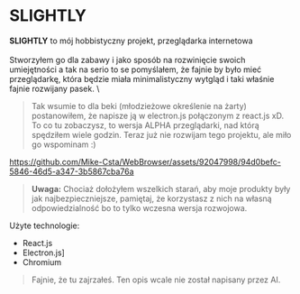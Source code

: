 # SLIGHTLY

 **SLIGHTLY** to mój hobbistyczny projekt, przeglądarka internetowa\
 \
 Stworzyłem go dla zabawy i jako sposób na rozwinięcie swoich umiejętności a tak na serio to se pomyślałem, że fajnie by było mieć przeglądarkę, która będzie miała minimalistyczny wytgląd i taki właśnie fajnie rozwijany pasek.
 \
>  Tak wsumie to dla beki (młodzieżowe określenie na żarty) postanowiłem, że napisze ją w electron.js połączonym z react.js xD. To co tu zobaczysz, to wersja ALPHA przeglądarki, nad którą spędziłem wiele godzin. Teraz już nie rozwijam tego projektu, ale miło go wspominam :)


https://github.com/Mike-Csta/WebBrowser/assets/92047998/94d0befc-5846-46d5-a347-3b5867cba76a


> **Uwaga:** Chociaż dołożyłem wszelkich starań, aby moje produkty były jak najbezpieczniejsze, pamiętaj, że korzystasz z nich na własną odpowiedzialność bo to tylko wczesna wersja rozwojowa.

Użyte technologie:
- React.js
- Electron.js]
- Chromium
> Fajnie, że tu zajrzałeś. Ten opis wcale nie został napisany przez AI.
